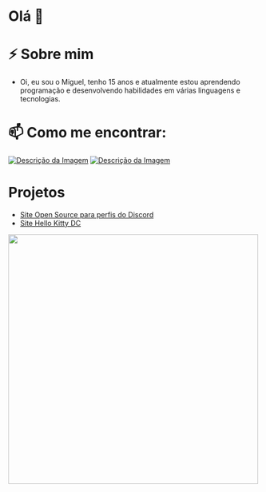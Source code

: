 # Olá 👋

# ⚡ Sobre mim

* Oi, eu sou o Miguel, tenho 15 anos e atualmente estou aprendendo programação e desenvolvendo habilidades em várias linguagens e tecnologias.

# 📫 Como me encontrar: 
[![Descrição da Imagem](https://camo.githubusercontent.com/e818212b5e40fd6507738970e6baa7f3ec80e6645e7af32938b731e8e0c99000/68747470733a2f2f736b696c6c69636f6e732e6465762f69636f6e733f693d696e7374616772616d)](https://instagram.com/a1mleg) [![Descrição da Imagem](https://camo.githubusercontent.com/79073fe11d61ccf50f6ab953e7263decb652fa684aa0fc11948e48dd36eb82ec/68747470733a2f2f736b696c6c69636f6e732e6465762f69636f6e733f693d646973636f7264)](https://discord.com/users/497843222245146651)

# Projetos

* [Site Open Source para perfis do Discord](https://github.com/a1mleg/site-dc)
* [Site Hello Kitty DC](https://webamor.xyz/)



<img src="https://25.media.tumblr.com/0eaab9325653ce36265baf43536385d7/tumblr_meufgctlHb1qlxsqzo1_500.gif" width="500" />
